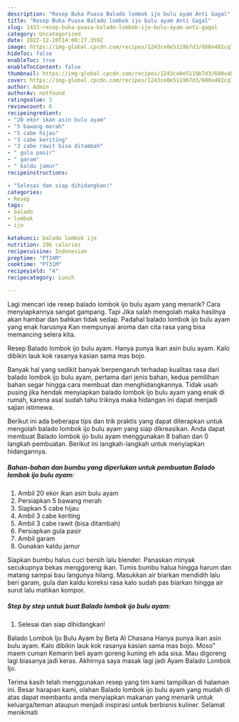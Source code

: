 ```yaml
---
description: "Resep Buka Puasa Balado lombok ijo bulu ayam Anti Gagal"
title: "Resep Buka Puasa Balado lombok ijo bulu ayam Anti Gagal"
slug: 1433-resep-buka-puasa-balado-lombok-ijo-bulu-ayam-anti-gagal
category: Uncategorized
date: 2022-12-20T14:00:27.359Z
image: https://img-global.cpcdn.com/recipes/1243ce0e5119b7d3/680x482cq70/balado-lombok-ijo-bulu-ayam-foto-resep-utama.jpg
hideToc: false
enableToc: true
enableTocContent: false
thumbnail: https://img-global.cpcdn.com/recipes/1243ce0e5119b7d3/680x482cq70/balado-lombok-ijo-bulu-ayam-foto-resep-utama.jpg
cover: https://img-global.cpcdn.com/recipes/1243ce0e5119b7d3/680x482cq70/balado-lombok-ijo-bulu-ayam-foto-resep-utama.jpg
author: Admin
authorAv: notfound
ratingvalue: 3
reviewcount: 6
recipeingredient:
- "20 ekor ikan asin bulu ayam"
- "5 bawang merah"
- "5 cabe hijau"
- "3 cabe keriting"
- "3 cabe rawit bisa ditambah"
- " gula pasir"
- " garam"
- " kaldu jamur"
recipeinstructions:

- "Selesai dan siap dihidangkan!"
categories:
- Resep
tags:
- balado
- lombok
- ijo

katakunci: balado lombok ijo 
nutrition: 296 calories
recipecuisine: Indonesian
preptime: "PT34M"
cooktime: "PT31M"
recipeyield: "4"
recipecategory: Lunch

---
```



Lagi mencari ide resep balado lombok ijo bulu ayam yang menarik? Cara menyiapkannya sangat gampang. Tapi Jika salah mengolah maka hasilnya akan hambar dan bahkan tidak sedap. Padahal balado lombok ijo bulu ayam yang enak harusnya Kan mempunyai aroma dan cita rasa yang bisa memancing selera kita.


Resep Balado lombok ijo bulu ayam. Hanya punya ikan asin bulu ayam. Kalo dibikin lauk kok rasanya kasian sama mas bojo.

Banyak hal yang sedikit banyak berpengaruh terhadap kualitas rasa dari balado lombok ijo bulu ayam, pertama dari jenis bahan, kedua pemilihan bahan segar hingga cara membuat dan menghidangkannya. Tidak usah pusing jika hendak menyiapkan balado lombok ijo bulu ayam yang enak di rumah, karena asal sudah tahu triknya maka hidangan ini dapat menjadi sajian istimewa.


Berikut ini ada beberapa tips dan trik praktis yang dapat diterapkan untuk mengolah balado lombok ijo bulu ayam yang siap dikreasikan. Anda dapat membuat Balado lombok ijo bulu ayam menggunakan 8 bahan dan 0 langkah pembuatan. Berikut ini langkah-langkah untuk menyiapkan hidangannya.

<!--inarticleads1-->

##### Bahan-bahan dan bumbu yang diperlukan untuk pembuatan Balado lombok ijo bulu ayam:

1. Ambil 20 ekor ikan asin bulu ayam
1. Persiapkan 5 bawang merah
1. Siapkan 5 cabe hijau
1. Ambil 3 cabe keriting
1. Ambil 3 cabe rawit (bisa ditambah)
1. Persiapkan  gula pasir
1. Ambil  garam
1. Gunakan  kaldu jamur


Siapkan bumbu halus cuci bersih lalu blender. Panaskan minyak secukupnya bekas menggoreng ikan. Tumis bumbu halua hingga harum dan matang sampai bau langunya hilang. Masukkan air biarkan mendidih lalu beri garam, gula dan kaldu koreksi rasa kalo sudah pas biarkan hingga air surut lalu matikan kompor. 

<!--inarticleads2-->

##### Step by step untuk buat Balado lombok ijo bulu ayam:


1. Selesai dan siap dihidangkan!

Balado Lombok Ijo Bulu Ayam by Beta Al Chasana Hanya punya ikan asin bulu ayam. Kalo dibikin lauk kok rasanya kasian sama mas bojo. Moso&#34; maem cuman Kemarin beli ayam goreng kuning eh ada sisa. Mau digoreng lagi biasanya jadi keras. Akhirnya saya masak lagi jadi Ayam Balado Lombok Ijo. 

Terima kasih telah menggunakan resep yang tim kami tampilkan di halaman ini. Besar harapan kami, olahan Balado lombok ijo bulu ayam yang mudah di atas dapat membantu anda menyiapkan makanan yang menarik untuk keluarga/teman ataupun menjadi inspirasi untuk berbisnis kuliner. Selamat menikmati
